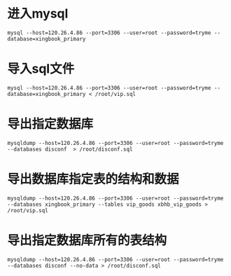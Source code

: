 # 进入mysql

    mysql --host=120.26.4.86 --port=3306 --user=root --password=tryme --database=xingbook_primary

# 导入sql文件

    mysql --host=120.26.4.86 --port=3306 --user=root --password=tryme --database=xingbook_primary < /root/vip.sql


# 导出指定数据库

    mysqldump --host=120.26.4.86 --port=3306 --user=root --password=tryme --databases disconf  > /root/disconf.sql
    
# 导出数据库指定表的结构和数据

    mysqldump --host=120.26.4.86 --port=3306 --user=root --password=tryme --databases xingbook_primary --tables vip_goods xbhb_vip_goods > /root/vip.sql
    
# 导出指定数据库所有的表结构

    mysqldump --host=120.26.4.86 --port=3306 --user=root --password=tryme --databases disconf --no-data > /root/disconf.sql
 
